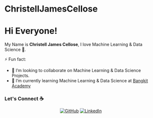 # ChristellJamesCellose
# Hi Everyone! 

My Name is **Christell James Cellose**, I love Machine Learning & Data Science :snake:. 

<!--
**christelljamescellose/christelljamescellose** is a ✨ _special_ ✨ repository because its `README.md` (this file) appears on your GitHub profile.

Here are some ideas to get you started:

- 🔭 I’m currently working on ...
- 🌱 I’m currently learning ...
- 👯 I’m looking to collaborate on ...
- 🤔 I’m looking for help with ...
- 💬 Ask me about ...
- 📫 How to reach me: ...
- 😄 Pronouns: ...
- ⚡ Fun fact: ...
-->

⚡ Fun fact:
- 👯 I’m looking to collaborate on Machine Learning & Data Science Projects.
- 🌱 I’m currently learning Machine Learning & Data Science at [Bangkit Academy](https://grow.google/intl/id_id/bangkit/)

### Let's Connect :coffee:
<p align="center">
	<a href="https://github.com/ChristellJamesCellose"><img src="https://img.icons8.com/bubbles/50/000000/github.png" alt="GitHub"/></a>
	<a href="https://www.linkedin.com/in/christell-james-cellose/"><img src="https://img.icons8.com/bubbles/50/000000/linkedin.png" alt="LinkedIn"/></a>
</p>
